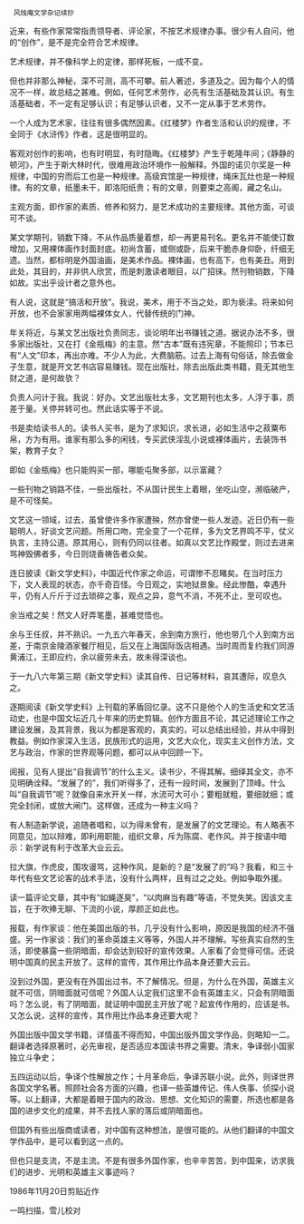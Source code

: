      风烛庵文学杂记续抄 

  近来，有些作家常常指责领导者、评论家，不按艺术规律办事。很少有人自问，他的“创作”，是不是完全符合艺术规律。 

  艺术规律，并不像科学上的定律，那样死板，一成不变。 

  但也并非那么神秘，深不可测，高不可攀。前人著述，多道及之。因为每个人的情况不一样，故总结之甚难。例如，任何艺术劳作，必先有生活基础及其认识。有生活基础者，不一定有足够认识；有足够认识者，又不一定从事于艺术劳作。 

  一个人成为艺术家，往往有很多偶然因素。《红楼梦》作者生活和认识的规律，不全同于《水浒传》作者，这是很明显的。 

  客观对创作的影响，也有时明显，有时隐晦。《红楼梦》产生于乾隆年间；《静静的顿河》，产生于斯大林时代，很难用政治环境作一般解释。外国的诺贝尔奖是一种规律，中国的穷而后工也是一种规律。高级宾馆是一种规律，绳床瓦灶也是一种规律。有的文章，纸墨未干，即洛阳纸贵；有的文章，则要束之高阁，藏之名山。 

  主观方面，即作家的素质、修养和努力，是艺术成功的主要规律。其他方面，可谈可不谈。 

  某文学期刊，销数下降，不从作品质量着想，却一再更易刊名。更名并不能使订数增加，又用裸体画作封面封底。初尚含蓄，或侧或卧，后来干脆赤身仰卧，纤细无遗。当然，都标明是外国油画，是美术作品。裸体画，也有高下，也有美丑。用到此处，其目的，并非供人欣赏，而是刺激读者眼目，以广招徕。然刊物销数，下降如故。实出乎设计者之意外也。 

  有人说，这就是“搞活和开放”。我说，美术，用于不当之处，即为亵渎。将来如何开放，也不会家家用两幅裸体女人，代替传统的门神。 

  年关将近，与某文艺出版社负责同志，谈论明年出书赚钱之道。据说办法不多，很多家出版社，又在打《金瓶梅》的主意。然“古本”既有违宪章，不能照印；节本已有“人文”印本，再出亦难。不少人为此，大费脑筋。过去上海有句俗话，除去做金子生意，就是开文艺书店容易赚钱。现在出版社，除去出版此类书籍，竟无其他生财之道，是何故欤？ 

  负责人问计于我。我说：好办。文艺出版社太多，文艺期刊也太多，人浮于事，质差于量。关停并转可也。然此话实等于不说。 

  书是卖给读书人的。读书人买书，是为了求知识，求长进，必如生活中之菽粟布帛，方为有用。谁家有那么多的闲钱，专买武侠淫乱小说或裸体画片，去装饰书架，教育子女？ 

  即如《金瓶梅》也只能购买一部，哪能屯聚多部，以示富藏？ 

  一些刊物之销路不佳，一些出版社，不从国计民生上着眼，坐吃山空，濒临破产，是不可怪矣。 

  文艺这一领域，过去，虽曾使许多作家遭殃，然亦曾使一些人发迹。近日仍有一些聪明人，好谈文艺问题。所用口吻，完全变了一个花样，多为文艺界鸣不平，仗义执言，主持公道。原其用心，则有仍同以往者。如真以文艺比作殿堂，则过去进来骂神毁佛者多，今日则烧香祷告者众矣。 

  连日披读《新文学史料》，中国近代作家之命运，可谓惨不忍睹矣。在当时压力下，文人表现的状态，亦千奇百怪。今日观之，实地狱景象。经此惨酷，幸遇升平，仍有人斤斤于过去琐碎之事，观点之异，意气不消，不死不止，至可叹也。 

  余当戒之矣！然文人好弄笔墨，甚难觉悟也。 

  余与王任叔，并不熟识。一九五六年春天，余到南方旅行，他也带几个人到南方出差，于南京金陵酒家餐厅相见，后又在上海国际饭店相遇。当时周而复约我们同游黄浦江，王即应约，余以疲劳未去，故未得深谈也。 

  于一九八六年第三期《新文学史料》读其自传、日记等材料，哀其遭际，叹息久之。 

  逐期阅读《新文学史料》上刊载的茅盾回忆录。这不只是他个人的生活史和文艺活动史，也是中国文坛近几十年来的历史剪辑。创作方面且不论，其记述理论工作之建设发展，及其背景，我以为都是客观的，真实的，可以总结出经验，并从中得到教益。例如作家深入生活，民族形式的运用，文艺大众化，现实主义创作方法，文艺与政治，作家的世界观等问题，都可以从中回顾一下。 

  阅报，见有人提出“自我调节”的什么主义。读书少，不得其解。细绎其全文，亦不见明确诠释。“发展了的”，我们听得多了，还有一段时间，发展到了顶峰。什么叫“自我调节”呢？就像自来水开关一样，水流可大可小；要粗就粗，要细就细；或完全封闭，或放大闸门。这样做，还成为一种主义吗？ 

  有人制造新学说，追随者唱和，以为得未曾有，是发展了的文艺理论。有人略表不同意见，加以辩难，即利用职能，组织文章，斥为陈腐、老作风。并于按语中暗示：新学说有利于改革大业云云。 

  拉大旗，作虎皮，围攻谩骂，这种作风，是新的？是“发展了的”吗？我看，和三十年代有些文艺论客的战术手法，没有什么两样，且有过之之处。例如争取外援。 

  读一篇评论文章，其中有“如蝇逐臭”，“以肉麻当有趣”等语，不觉失笑。因该文主旨，在于吹捧无聊、下流的小说，厚颜正如此也。 

  报载，有作家谈：他在美国出版的书，几乎没有什么影响，原因是我国的经济不强盛。另一作家谈：我们的革命英雄主义等等，外国人并不理解。写些真实自然的生活，即使暴露一些阴暗面，却会达到较好的宣传效果。人家看了会觉得可信。还说明中国真的民主开放了。这样的宣传，其作用比作品本身还要大云云。 

  没到过外国，更没有在外国出过书，不了解情况。但是，为什么在外国，英雄主义就不可信，阴暗面就可信呢？外国人认定我们这里不会有英雄主义，只会有阴暗面吗？怎么说，有了阴暗面，就证明中国民主开放了呢？起宣传作用的，应该是书。又怎么说，这样的宣传，其作用比作品本身还要大呢？ 

  外国出版中国文学书籍，详情虽不得而知，中国出版外国文学作品，则略知一二。翻译者选择原著时，必先审视，是否适应本国读书界之需要。清末，争译弱小国家独立斗争史； 

  五四运动以后，争译个性解放之作；十月革命后，争译苏联小说。此外，则译世界各国文学名著。照顾社会各方面的兴趣，也译一些英雄传记、伟人佚事、侦探小说等。以上翻译，大都是着眼于国内的政治、思想、文化知识的需要，所选也都是各国的进步文化的成果，并不去找人家的落后或阴暗面也。 

  但国外有些出版商或读者，对中国有这种想法，是很可能的。从他们翻译的中国文学作品中，是可以看到这一点的。 

  但也只是支流，不是主流。不是有很多外国作家，也辛辛苦苦，到中国来，访求我们的进步、光明和英雄主义事迹吗？ 

  1986年11月20日剪贴近作 

  一鸣扫描，雪儿校对 

